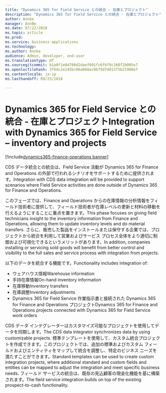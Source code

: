 ```yaml
---
title: "Dynamics 365 for Field Service との統合 - 在庫とプロジェクト"
description: "Dynamics 365 for Field Service との統合 - 在庫とプロジェクト"
author: Annbe
manager: AnnBe
ms.date: 07/22/2018
ms.topic: article
ms.prod: 
ms.service: business-applications
ms.technology: 
ms.author: Annbe
audience: Admin, developer, end-user
ms.translationtype: HT
ms.sourcegitcommit: b1a0f1e04786d2daef091fc6f6f9c168f2b005e7
ms.openlocfilehash: 3f6dc2e145bc06a060ac8b79d7401375b21908ef
ms.contentlocale: ja-jp
ms.lasthandoff: 09/25/2018

---
```

#  <a name="integration-with-dynamics-365-for-field-service--inventory-and-projects"></a><span data-ttu-id="1cc02-103">Dynamics 365 for Field Service との統合 - 在庫とプロジェクト</span><span class="sxs-lookup"><span data-stu-id="1cc02-103">Integration with Dynamics 365 for Field Service – inventory and projects</span></span>

[!include[dynamics365-finance-operations banner](../includes/dynamics365-finance-operations.md)]



<span data-ttu-id="1cc02-104">CDS データ統合との統合は、Field Service 活動が Dynamics 365 for Finance and Operations の外部で行われるシナリオをサポートするために提供されます。</span><span class="sxs-lookup"><span data-stu-id="1cc02-104">Integration with CDS data integration will be provided to support scenarios where Field Service activities are done outside of Dynamics 365 for Finance and Operations.</span></span>

<span data-ttu-id="1cc02-105">このフェーズでは、Finance and Operations からの在庫情報の分析情報をフィールド技術者に提供して、フィールド技術者が在庫レベルの更新と材料の移動を行えるようにすることに重点を置きます。</span><span class="sxs-lookup"><span data-stu-id="1cc02-105">This phase focuses on giving field technicians insight to the inventory information from Finance and Operations, allowing them to update inventory levels and do material transfers.</span></span> <span data-ttu-id="1cc02-106">さらに、販売した製品をインストールまたは保守する企業では、プロジェクトから統合を利用して営業およびサービス プロセス全体をより適切に制御および可視化できるというメリットがあります。</span><span class="sxs-lookup"><span data-stu-id="1cc02-106">In addition, companies installing or servicing sold goods will benefit from better control and visibility to the full sales and service process with integration from projects.</span></span>

<span data-ttu-id="1cc02-107">以下のデータを統合する機能です。</span><span class="sxs-lookup"><span data-stu-id="1cc02-107">Functionality includes integration of:</span></span>

-   <span data-ttu-id="1cc02-108">ウェアハウス情報</span><span class="sxs-lookup"><span data-stu-id="1cc02-108">Warehouse information</span></span>
-   <span data-ttu-id="1cc02-109">手持在庫情報</span><span class="sxs-lookup"><span data-stu-id="1cc02-109">On-hand inventory information</span></span>
-   <span data-ttu-id="1cc02-110">在庫移動</span><span class="sxs-lookup"><span data-stu-id="1cc02-110">Inventory transfers</span></span>
-   <span data-ttu-id="1cc02-111">在庫調整</span><span class="sxs-lookup"><span data-stu-id="1cc02-111">Inventory adjustments</span></span>
-   <span data-ttu-id="1cc02-112">Dynamics 365 for Field Service 作業指示書と接続された Dynamics 365 for Finance and Operations プロジェクト</span><span class="sxs-lookup"><span data-stu-id="1cc02-112">Dynamics 365 for Finance and Operations projects connected with Dynamics 365 for Field Service work orders</span></span>

<span data-ttu-id="1cc02-113">CDS データ インテグレーターはカスタマイズ可能なプロジェクトを使用してデータを同期します。</span><span class="sxs-lookup"><span data-stu-id="1cc02-113">The CDS data integrator synchronizes data by using customizable projects.</span></span>
<span data-ttu-id="1cc02-114">標準テンプレートを使用して、カスタム統合プロジェクトを作成できます。このプロジェクトでは、追加の標準およびカスタム フィールドおよびエンティティをマップして統合を調整し、特定のビジネス ニーズを満たすことができます。</span><span class="sxs-lookup"><span data-stu-id="1cc02-114">Standard templates can be used to create custom integration projects, where additional standard and custom fields and entities can be mapped to adjust the integration and meet specific business needs.</span></span> <span data-ttu-id="1cc02-115">フィールド サービスの統合は、既存の見込顧客の現金化機能を基に構築されます。</span><span class="sxs-lookup"><span data-stu-id="1cc02-115">The field service integration builds on top of the existing prospect-to-cash functionality.</span></span>

